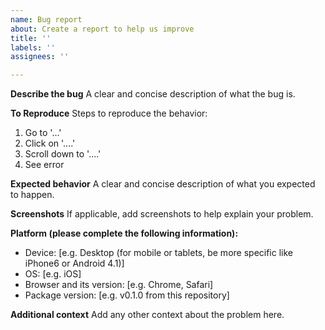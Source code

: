 ```yaml
---
name: Bug report
about: Create a report to help us improve
title: ''
labels: ''
assignees: ''

---
```


**Describe the bug**
A clear and concise description of what the bug is.

**To Reproduce**
Steps to reproduce the behavior:
1. Go to '...'
2. Click on '....'
3. Scroll down to '....'
4. See error

**Expected behavior**
A clear and concise description of what you expected to happen.

**Screenshots**
If applicable, add screenshots to help explain your problem.

**Platform (please complete the following information):**
 - Device: [e.g. Desktop (for mobile or tablets, be more specific like iPhone6 or Android 4.1)]
 - OS: [e.g. iOS]
 - Browser and its version: [e.g. Chrome, Safari]
 - Package version: [e.g. v0.1.0 from this repository]

**Additional context**
Add any other context about the problem here.
